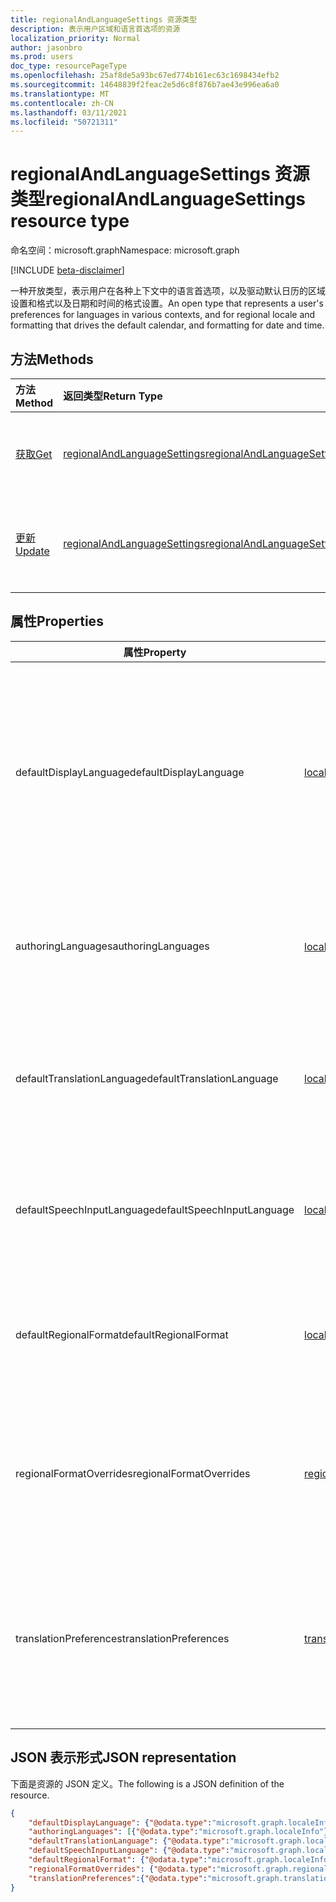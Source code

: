 ```yaml
---
title: regionalAndLanguageSettings 资源类型
description: 表示用户区域和语言首选项的资源
localization_priority: Normal
author: jasonbro
ms.prod: users
doc_type: resourcePageType
ms.openlocfilehash: 25af8de5a93bc67ed774b161ec63c1698434efb2
ms.sourcegitcommit: 14648839f2feac2e5d6c8f876b7ae43e996ea6a0
ms.translationtype: MT
ms.contentlocale: zh-CN
ms.lasthandoff: 03/11/2021
ms.locfileid: "50721311"
---
```

# <a name="regionalandlanguagesettings-resource-type"></a><span data-ttu-id="0ab67-103">regionalAndLanguageSettings 资源类型</span><span class="sxs-lookup"><span data-stu-id="0ab67-103">regionalAndLanguageSettings resource type</span></span>

<span data-ttu-id="0ab67-104">命名空间：microsoft.graph</span><span class="sxs-lookup"><span data-stu-id="0ab67-104">Namespace: microsoft.graph</span></span>

[!INCLUDE [beta-disclaimer](../../includes/beta-disclaimer.md)]

<span data-ttu-id="0ab67-105">一种开放类型，表示用户在各种上下文中的语言首选项，以及驱动默认日历的区域设置和格式以及日期和时间的格式设置。</span><span class="sxs-lookup"><span data-stu-id="0ab67-105">An open type that represents a user's preferences for languages in various contexts, and for regional locale and formatting that drives the default calendar, and formatting for date and time.</span></span>

## <a name="methods"></a><span data-ttu-id="0ab67-106">方法</span><span class="sxs-lookup"><span data-stu-id="0ab67-106">Methods</span></span>

| <span data-ttu-id="0ab67-107">方法</span><span class="sxs-lookup"><span data-stu-id="0ab67-107">Method</span></span>                                                 | <span data-ttu-id="0ab67-108">返回类型</span><span class="sxs-lookup"><span data-stu-id="0ab67-108">Return Type</span></span>                                                   | <span data-ttu-id="0ab67-109">说明</span><span class="sxs-lookup"><span data-stu-id="0ab67-109">Description</span></span>                                                                                        |
|:-------------------------------------------------------|:--------------------------------------------------------------|:---------------------------------------------------------------------------------------------------|
| [<span data-ttu-id="0ab67-110">获取</span><span class="sxs-lookup"><span data-stu-id="0ab67-110">Get</span></span>](../api/regionalAndLanguageSettings-get.md)       | [<span data-ttu-id="0ab67-111">regionalAndLanguageSettings</span><span class="sxs-lookup"><span data-stu-id="0ab67-111">regionalAndLanguageSettings</span></span>](regionalAndLanguageSettings.md) | <span data-ttu-id="0ab67-112">读取 **regionalAndLanguageSettings 对象** 的属性。</span><span class="sxs-lookup"><span data-stu-id="0ab67-112">Read properties of a **regionalAndLanguageSettings** object.</span></span>                                       |
| [<span data-ttu-id="0ab67-113">更新</span><span class="sxs-lookup"><span data-stu-id="0ab67-113">Update</span></span>](../api/regionalandlanguagesettings-update.md) | [<span data-ttu-id="0ab67-114">regionalAndLanguageSettings</span><span class="sxs-lookup"><span data-stu-id="0ab67-114">regionalAndLanguageSettings</span></span>](regionalAndLanguageSettings.md) | <span data-ttu-id="0ab67-115">为用户更新 **regionalAndLanguageSettings** 对象的所有属性或部分属性。</span><span class="sxs-lookup"><span data-stu-id="0ab67-115">Update all or a subset of the properties of the **regionalAndLanguageSettings** object for a user.</span></span> |

## <a name="properties"></a><span data-ttu-id="0ab67-116">属性</span><span class="sxs-lookup"><span data-stu-id="0ab67-116">Properties</span></span>
| <span data-ttu-id="0ab67-117">属性</span><span class="sxs-lookup"><span data-stu-id="0ab67-117">Property</span></span>                   | <span data-ttu-id="0ab67-118">类型</span><span class="sxs-lookup"><span data-stu-id="0ab67-118">Type</span></span>                                                  | <span data-ttu-id="0ab67-119">说明</span><span class="sxs-lookup"><span data-stu-id="0ab67-119">Description</span></span>                                                                                                                                                         |
|----------------------------|-------------------------------------------------------|---------------------------------------------------------------------------------------------------------------------------------------------------------------------|
| <span data-ttu-id="0ab67-120">defaultDisplayLanguage</span><span class="sxs-lookup"><span data-stu-id="0ab67-120">defaultDisplayLanguage</span></span>     | [<span data-ttu-id="0ab67-121">localeInfo</span><span class="sxs-lookup"><span data-stu-id="0ab67-121">localeInfo</span></span>](localeinfo.md)                           | <span data-ttu-id="0ab67-122">用户的首选用户界面语言 (菜单、按钮、功能区、警告消息) Microsoft Web 应用程序。</span><span class="sxs-lookup"><span data-stu-id="0ab67-122">The  user's preferred user interface language (menus, buttons, ribbons, warning messages) for Microsoft web applications.</span></span><br><br><span data-ttu-id="0ab67-123">默认返回。</span><span class="sxs-lookup"><span data-stu-id="0ab67-123">Returned by default.</span></span> <span data-ttu-id="0ab67-124">不可为空。</span><span class="sxs-lookup"><span data-stu-id="0ab67-124">Not nullable.</span></span> |
| <span data-ttu-id="0ab67-125">authoringLanguages</span><span class="sxs-lookup"><span data-stu-id="0ab67-125">authoringLanguages</span></span>         | <span data-ttu-id="0ab67-126">[localeInfo](localeinfo.md) 集合</span><span class="sxs-lookup"><span data-stu-id="0ab67-126">[localeInfo](localeinfo.md) collection</span></span>                                 | <span data-ttu-id="0ab67-127">用户读取和作者使用的语言的优先级列表。</span><span class="sxs-lookup"><span data-stu-id="0ab67-127">Prioritized list of languages the user reads and authors in.</span></span><br><br><span data-ttu-id="0ab67-128">默认返回。</span><span class="sxs-lookup"><span data-stu-id="0ab67-128">Returned by default.</span></span> <span data-ttu-id="0ab67-129">不可为空。</span><span class="sxs-lookup"><span data-stu-id="0ab67-129">Not nullable.</span></span>                                                              |
| <span data-ttu-id="0ab67-130">defaultTranslationLanguage</span><span class="sxs-lookup"><span data-stu-id="0ab67-130">defaultTranslationLanguage</span></span> | [<span data-ttu-id="0ab67-131">localeInfo</span><span class="sxs-lookup"><span data-stu-id="0ab67-131">localeInfo</span></span>](localeinfo.md)                 | <span data-ttu-id="0ab67-132">用户期望将文档、电子邮件和邮件翻译为的语言。</span><span class="sxs-lookup"><span data-stu-id="0ab67-132">The language a user expects to have documents, emails, and messages translated into.</span></span><br><br><span data-ttu-id="0ab67-133">默认情况下返回。</span><span class="sxs-lookup"><span data-stu-id="0ab67-133">Returned by default.</span></span>                                                    |
| <span data-ttu-id="0ab67-134">defaultSpeechInputLanguage</span><span class="sxs-lookup"><span data-stu-id="0ab67-134">defaultSpeechInputLanguage</span></span> | [<span data-ttu-id="0ab67-135">localeInfo</span><span class="sxs-lookup"><span data-stu-id="0ab67-135">localeInfo</span></span>](localeinfo.md)                 | <span data-ttu-id="0ab67-136">用户预期用作文本到语音方案输入的语言。</span><span class="sxs-lookup"><span data-stu-id="0ab67-136">The language a user expected to use as input for text to speech scenarios.</span></span><br><br><span data-ttu-id="0ab67-137">默认情况下返回。</span><span class="sxs-lookup"><span data-stu-id="0ab67-137">Returned by default.</span></span>                                                              |
| <span data-ttu-id="0ab67-138">defaultRegionalFormat</span><span class="sxs-lookup"><span data-stu-id="0ab67-138">defaultRegionalFormat</span></span>      | [<span data-ttu-id="0ab67-139">localeInfo</span><span class="sxs-lookup"><span data-stu-id="0ab67-139">localeInfo</span></span>](localeinfo.md)            | <span data-ttu-id="0ab67-140">驱动默认日期、时间和日历格式设置区域设置。</span><span class="sxs-lookup"><span data-stu-id="0ab67-140">The locale that drives the default date, time, and calendar formatting.</span></span><br><br><span data-ttu-id="0ab67-141">默认情况下返回。</span><span class="sxs-lookup"><span data-stu-id="0ab67-141">Returned by default.</span></span>                                                                 |
| <span data-ttu-id="0ab67-142">regionalFormatOverrides</span><span class="sxs-lookup"><span data-stu-id="0ab67-142">regionalFormatOverrides</span></span>    | [<span data-ttu-id="0ab67-143">regionalFormatOverrides</span><span class="sxs-lookup"><span data-stu-id="0ab67-143">regionalFormatOverrides</span></span>](regionalformatoverrides.md) | <span data-ttu-id="0ab67-144">允许用户使用特定于字段的格式替代其默认RegionalFormat。</span><span class="sxs-lookup"><span data-stu-id="0ab67-144">Allows a user to override their defaultRegionalFormat with field specific formats.</span></span><br><br><span data-ttu-id="0ab67-145">默认情况下返回。</span><span class="sxs-lookup"><span data-stu-id="0ab67-145">Returned by default.</span></span>                                                      |
| <span data-ttu-id="0ab67-146">translationPreferences</span><span class="sxs-lookup"><span data-stu-id="0ab67-146">translationPreferences</span></span>     | [<span data-ttu-id="0ab67-147">translationPreferences</span><span class="sxs-lookup"><span data-stu-id="0ab67-147">translationPreferences</span></span>](translationPreferences.md)   | <span data-ttu-id="0ab67-148">使用翻译的文档、电子邮件、邮件和网站时用户的首选设置。</span><span class="sxs-lookup"><span data-stu-id="0ab67-148">The user's preferred settings when consuming translated documents, emails, messages, and websites.</span></span><br><br><span data-ttu-id="0ab67-149">默认返回。</span><span class="sxs-lookup"><span data-stu-id="0ab67-149">Returned by default.</span></span> <span data-ttu-id="0ab67-150">不可为空。</span><span class="sxs-lookup"><span data-stu-id="0ab67-150">Not nullable.</span></span>                                       |

## <a name="json-representation"></a><span data-ttu-id="0ab67-151">JSON 表示形式</span><span class="sxs-lookup"><span data-stu-id="0ab67-151">JSON representation</span></span>

<span data-ttu-id="0ab67-152">下面是资源的 JSON 定义。</span><span class="sxs-lookup"><span data-stu-id="0ab67-152">The following is a JSON definition of the resource.</span></span>

<!--{
  "blockType": "resource",
  "@odata.type": "microsoft.graph.regionalAndLanguageSettings"
} -->

```json
{
    "defaultDisplayLanguage": {"@odata.type":"microsoft.graph.localeInfo"},
    "authoringLanguages": [{"@odata.type":"microsoft.graph.localeInfo"}],
    "defaultTranslationLanguage": {"@odata.type":"microsoft.graph.localeInfo"},
    "defaultSpeechInputLanguage": {"@odata.type":"microsoft.graph.localeInfo"},
    "defaultRegionalFormat": {"@odata.type":"microsoft.graph.localeInfo"},
    "regionalFormatOverrides": {"@odata.type":"microsoft.graph.regionalFormatOverrides"},
    "translationPreferences":{"@odata.type":"microsoft.graph.translationPreferences"}
}
```
<!-- {
  "type": "#page.annotation",
  "description": "regionalAndLanguageSettings resource",
  "keywords": "",
  "section": "documentation",
  "tocPath": ""
}-->


